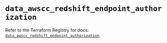 # `data_awscc_redshift_endpoint_authorization`

Refer to the Terraform Registry for docs: [`data_awscc_redshift_endpoint_authorization`](https://registry.terraform.io/providers/hashicorp/awscc/0.70.0/docs/data-sources/redshift_endpoint_authorization).
